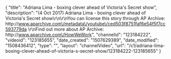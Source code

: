{
    "title": "Adriana Lima - boxing clever ahead of Victoria's Secret show",
    "description": "(4 Oct 2017) Adriana Lima - boxing clever ahead of Victoria's Secret show\r\n\r\nYou can license this story through AP Archive: http:\/\/www.aparchive.com\/metadata\/youtube\/ced503f8751faf6e54f5f7cc593779da \r\nFind out more about AP Archive: http:\/\/www.aparchive.com\/HowWeWork",
    "channelid": "123184222",
    "videoid": "123185655",
    "date_created": "1507629389",
    "date_modified": "1508436412",
    "type": "",
    "layout": "channelVideo",
    "url": "\/c1\/adriana-lima-boxing-clever-ahead-of-victoria-s-secret-show\/123184222-123185655"
}